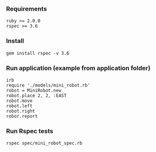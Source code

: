 ### Requirements
    ruby >= 2.0.0
    rspec >= 3.6

### Install
    gem install rspec -v 3.6

### Run application (example from application folder)
    irb
    require './models/mini_robot.rb'
    robot = MiniRobot.new
    robot.place 2, 2, :EAST
    robot.move
    robot.left
    robot.right
    robor.report

### Run Rspec tests
    rspec spec/mini_robot_spec.rb